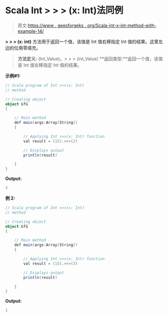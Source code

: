 # Scala Int > > > (x: Int)法同例

> 原文:[https://www . geesforgeks . org/Scala-int-x-int-method-with-example-14/](https://www.geeksforgeeks.org/scala-int-x-int-method-with-example-14/)

**> > > (x: int)** 方法用于返回一个值，该值是 Int 值右移指定 Int 值的结果。这里左边的位用零填充。

> **方法定义:** (Int_Value)。> > > (int_Value)
> **返回类型:**返回一个值，该值是 Int 值右移指定 Int 值的结果。

**示例#1:**

```scala
// Scala program of Int >>>(x: Int)
// method

// Creating object
object GfG
{ 

    // Main method
    def main(args:Array[String])
    {

        // Applying Int >>>(x: Int) function
        val result = (15).>>>(2)

        // Displays output
        println(result)

    }
} 
```

**Output:**

```scala
3

```

**例 2:**

```scala
// Scala program of Int >>>(x: Int)
// method

// Creating object
object GfG
{ 

    // Main method
    def main(args:Array[String])
    {

        // Applying Int >>>(x: Int) function
        val result = (15).>>>(3)

        // Displays output
        println(result)

    }
} 
```

**Output:**

```scala
1

```